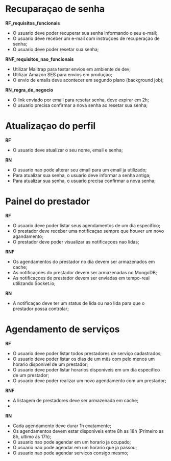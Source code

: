# Recuparaçao de senha

**RF_requisitos_funcionais**

- O usuario deve poder recuperar sua senha informando o seu e-mail;
- O usuario deve receber um e-mail com instruçoes de recuperaçao de senha;
- O usuario deve poder resetar sua senha;

**RNF_requisitos_nao_funcionais**

- Utilizar Mailtrap para testar envios em ambiente de dev;
- Utilizar Amazon SES para envios em produçao;
- O envio de emails deve acontecer em segundo plano (background job);

**RN_regra_de_negocio**

- O link enviado por email para resetar senha, deve expirar em 2h;
- O usuario precisa confirmar a nova senha ao resetar sua senha;

# Atualizaçao do perfil

**RF**

- O usuario deve atualizar o seu nome, email e senha;

**RN**

- O usuario nao pode alterar seu email para um email ja utilizado;
- Para atualizar sua senha, o usuario deve informar a senha antiga;
- Para atualizar sua senha, o usuario precisa confirmar a nova senha;

# Painel do prestador

**RF**

- O usuario deve poder listar seus agendamentos de um dia especifico;
- O prestador deve receber uma notificaçao sempre que houver um novo agandamento;
- O prestador deve poder visualizar as notificaçoes nao lidas;

**RNF**

- Os agendamentos do prestador no dia devem ser armazenados em cache;
- As notificaçoes do prestador devem ser armazenadas no MongoDB;
- As notificaçoes de prestador devem ser enviadas em tempo-real utilizando Socket.io;

**RN**

- A notificaçao deve ter um status de lida ou nao lida para que o prestador possa controlar;


# Agendamento de serviços

**RF**

- O usuario deve poder listar todos prestadores de serviço cadastrados;
- O usuario deve poder listar os dias de um mês com pelo menos um horario disponivel de um prestador;
- O usuario deve poder listar horarios disponiveis em um dia especifico de um prestador;
- O usuario deve poder realizar um novo agendamento com um prestador;

**RNF**

- A listagem de prestadores deve ser armazenada em cache;
-

**RN**

- Cada agendamento deve durar 1h exatamente;
- Os agendamentos devem estar disponiveis entre 8h as 18h (Primeiro as 8h, ultimo as 17h);
- O usuario nao pode agendar em um horario ja ocupado;
- O usuario nao pode agendar em um horario que ja passou;
- O usuario nao pode agendar serviços consigo mesmo;
